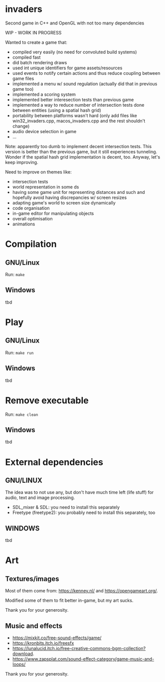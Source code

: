 # invaders

Second game in C++ and OpenGL with not too many dependencies

WIP - WORK IN PROGRESS

Wanted to create a game that:

- compiled very easily (no need for convoluted build systems)
- compiled fast
- did batch rendering draws
- used int unique identifiers for game assets/resources
- used events to notify certain actions and thus reduce coupling between game files
- implemented a menu w/ sound regulation (actually did that in previous game too)
- implemented a scoring system
- implemented better interesection tests than previous game
- implemented a way to reduce number of intersection tests done between entities (using a spatial hash grid)
- portability between platforms wasn't hard (only add files like win32_invaders.cpp, macos_invaders.cpp and the rest shouldn't change)
- audio device selection in game
- ...

Note: apparently too dumb to implement decent intersection tests. This version is better than the previous game, but it still experiences tunneling. Wonder if the spatial hash grid implementation is decent, too. Anyway, let's keep improving.

Need to improve on themes like:

- intersection tests
- world representation in some ds
- having some game unit for representing distances and such and hopefully avoid having discrepancies w/ screen resizes
- adapting game's world to screen size dynamically
- code organisation
- in-game editor for manipulating objects
- overall optimisation
- animations

# Compilation

## GNU/Linux

Run: `make`

## Windows

tbd

# Play

## GNU/Linux

Run: `make run`

## Windows

tbd

# Remove executable

Run: `make clean`

## Windows

tbd

# External dependencies

## GNU/LINUX

The idea was to not use any, but don't have much time left (life stuff) for audio, text and image processing.

- SDL_mixer & SDL: you need to install this separately
- Freetype (freetype2): you probably need to install this separately, too

## WINDOWS

tbd

# Art

## Textures/images

Most of them come from: https://kenney.nl/ and https://opengameart.org/.

Modified some of them to fit better in-game, but my art sucks.

Thank you for your generosity.

## Music and effects

- https://mixkit.co/free-sound-effects/game/
- https://kronbits.itch.io/freesfx
- https://lunalucid.itch.io/free-creative-commons-bgm-collection?download.
- https://www.zapsplat.com/sound-effect-category/game-music-and-loops/

Thank you for your generosity.
